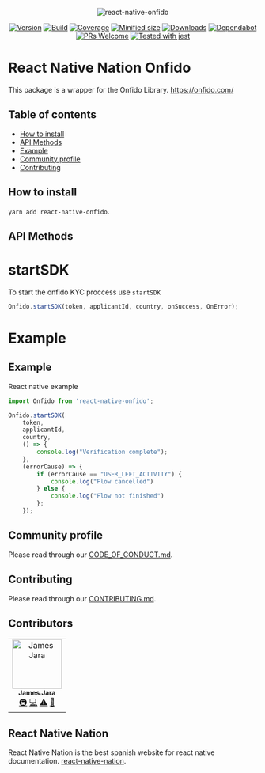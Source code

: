 <div align="center">

![react-native-onfido](https://remtech.org/wp-content/uploads/2019/06/Onfido_IMTC.jpg)

[![Version](https://img.shields.io/npm/v/react-native-onfido)](https://www.npmjs.com/package/react-native-onfido)
[![Build](https://travis-ci.org/react-native-nation/react-native-onfido.svg?branch=master)](https://travis-ci.org/react-native-nation/react-native-onfido)
[![Coverage](https://coveralls.io/repos/github/react-native-nation/react-native-onfido/badge.svg?branch=master)](https://coveralls.io/github/react-native-nation/react-native-onfido?branch=master)
[![Minified size](https://img.shields.io/bundlephobia/min/react-native-onfido)](https://github.com/react-native-nation/react-native-onfido/blob/master/LICENSE)
[![Downloads](https://img.shields.io/npm/dm/react-native-onfido)](https://www.npmjs.com/package/react-native-onfido)
[![Dependabot](https://api.dependabot.com/badges/status?host=github&repo=react-native-nation/react-native-onfido)](https://dependabot.com)
[![PRs Welcome](https://img.shields.io/badge/PRs-welcome-brightgreen.svg)](https://github.com/react-native-nation/react-native-onfido/pulls)
[![Tested with jest](https://img.shields.io/badge/tested_with-jest-99424f.svg)](https://github.com/facebook/jest)

</div>

# React Native Nation Onfido
This package is a wrapper for the Onfido Library. https://onfido.com/

## Table of contents
* [How to install](#howtoinstall)
* [API Methods](#using)
* [Example](#example)
* [Community profile](#community)
* [Contributing](#contributing)

<a name="howtoinstall"></a>

## How to install
`yarn add react-native-onfido`.
 
<a name="using"></a>
## API Methods

# startSDK
To start the onfido KYC proccess use `startSDK`
```js
Onfido.startSDK(token, applicantId, country, onSuccess, OnError);
```

# Example

<a name="example"></a>
## Example
React native example

```js
import Onfido from 'react-native-onfido';

Onfido.startSDK(
    token,
    applicantId,
    country,
    () => { 
        console.log("Verification complete");
    },
    (errorCause) => {
        if (errorCause == "USER_LEFT_ACTIVITY") {
            console.log("Flow cancelled")
        } else {
            console.log("Flow not finished")
        };
    });
```

<a name="community"></a>
## Community profile
Please read through our [CODE_OF_CONDUCT.md](/.github/CODE_OF_CONDUCT.md).

<a name="contributing"></a>
## Contributing
Please read through our [CONTRIBUTING.md](/.github/CONTRIBUTING.md).

## Contributors

<!-- ALL-CONTRIBUTORS-LIST:START - Do not remove or modify this section -->
<!-- prettier-ignore -->
<table>
  <tr>
    <td align="center"><a href="https://jamesjara.me"><img src="https://avatars2.githubusercontent.com/u/780219?v=4" width="100px;" alt="James Jara"/><br /><sub><b>James Jara</b></sub></a><br /><a href="#infra-jamesjara" title="Infrastructure (Hosting, Build-Tools, etc)">🚇</a> <a href="https://github.com/React-Native-Nation/react-native-onfido/commits?author=jamesjara" title="Code">💻</a> <a href="https://github.com/React-Native-Nation/react-native-onfido/commits?author=jamesjara" title="Tests">⚠️</a> <a href="https://github.com/React-Native-Nation/react-native-onfido/commits?author=jamesjara" title="Documentation">📖</a></td>
  </tr>
</table>

<a name="reactnativenation"></a>
## React Native Nation
React Native Nation is the best spanish website for react native documentation.
[react-native-nation](https://reactnativenation.com).
